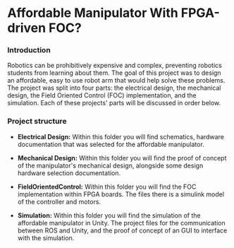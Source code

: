 # Affordable Manipulator With FPGA-driven FOC? 


### Introduction 

Robotics can be prohibitively expensive and complex, preventing robotics students from learning about them. The goal of this project was to design an affordable, easy to use robot arm that would help solve these problems. The project was split into four parts: the electrical design, the mechanical design, the Field Oriented Control (FOC) implementation, and the simulation. Each of these projects' parts will be discussed in order below.

### Project structure

- **Electrical Design:** Within this folder you will find schematics, hardware documentation that was selected for the affordable manipulator.

- **Mechanical Design:** Within this folder you will find the proof of concept of the manipulator's mechanical design, alongside some design hardware selection documentation.


- **FieldOrientedControl:** Within this folder you will find the FOC implementation within FPGA boards. The files there is a simulink model of the controller and motors.

- **Simulation:** Within this folder you will find the simulation of the affordable manipulator in Unity. The project files for the communication between ROS and Unity, and the proof of concept of an GUI to interface with the simulation. 


